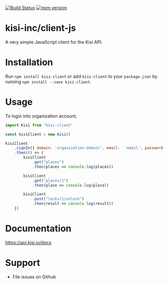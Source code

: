[![Build Status](https://travis-ci.org/kisi-inc/client-js.svg?branch=release-4.0.0)](https://travis-ci.org/kisi-inc/client-js) [![npm version](https://badge.fury.io/js/kisi-client.svg)](https://badge.fury.io/js/kisi-client)

# kisi-inc/client-js

A very simple JavaScript client for the Kisi API.

# Installation

Run `npm install kisi-client` or add `kisi-client` to your `package.json` by running `npm install --save kisi-client`.

# Usage

To login into organization account,

```javascript
import Kisi from "kisi-client"

const kisiClient = new Kisi()

kisiClient
    .signIn({ domain: 'organization-domain', email:  'email', password: 'password' })
    .then(() => {
        kisiClient
            .get("places")
            .then(places => console.log(places))

        kisiClient
            .get("places/1")
            .then(place => console.log(place))

        kisiClient
            .post("locks/1/unlock")
            .then(result => console.log(result))
    })

```

# Documentation

<https://api.kisi.io/docs>

# Support

- File issues on Github
